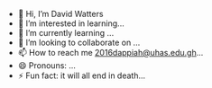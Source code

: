 - 👋 Hi, I’m David Watters
- 👀 I’m interested in learning...
- 🌱 I’m currently learning ...
- 💞️ I’m looking to collaborate on ...
- 📫 How to reach me 2016dappiah@uhas.edu.gh...
- 😄 Pronouns:  ...
- ⚡ Fun fact: it will all end in death...

<!---
Davidwatters111/Davidwatters111 is a ✨ special ✨ repository because its `README.md` (this file) appears on your GitHub profile.
You can click the Preview link to take a look at your changes.
--->

